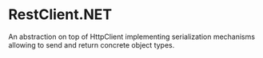# RestClient.NET
An abstraction on top of HttpClient implementing serialization mechanisms allowing to send and return concrete object types.
